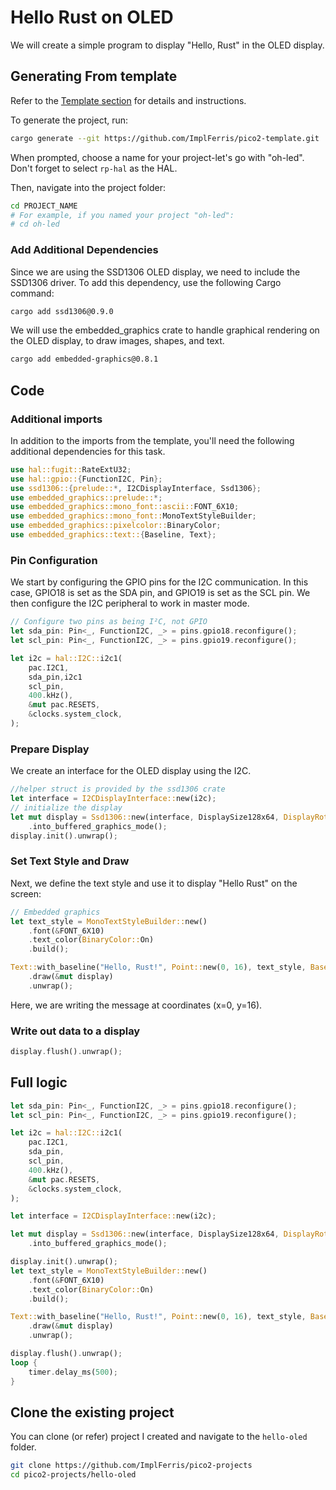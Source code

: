 # Hello Rust on OLED

We will create a simple program to display "Hello, Rust" in the OLED display.

## Generating From template

Refer to the [Template section](../cargo-generate.md) for details and instructions.

To generate the project, run:

```sh
cargo generate --git https://github.com/ImplFerris/pico2-template.git
```
When prompted, choose a name for your project-let's go with "oh-led". Don't forget to select `rp-hal` as the HAL.

Then, navigate into the project folder:
```sh
cd PROJECT_NAME
# For example, if you named your project "oh-led":
# cd oh-led
```

### Add Additional Dependencies

Since we are using the SSD1306 OLED display, we need to include the SSD1306 driver. To add this dependency, use the following Cargo command:
```sh
cargo add ssd1306@0.9.0
```

We will use the embedded_graphics crate to handle graphical rendering on the OLED display, to draw images, shapes, and text.
```sh
cargo add embedded-graphics@0.8.1
```

## Code

### Additional imports
In addition to the imports from the template, you'll need the following additional dependencies for this task.
```rust
use hal::fugit::RateExtU32;
use hal::gpio::{FunctionI2C, Pin};
use ssd1306::{prelude::*, I2CDisplayInterface, Ssd1306};
use embedded_graphics::prelude::*;
use embedded_graphics::mono_font::ascii::FONT_6X10;
use embedded_graphics::mono_font::MonoTextStyleBuilder;
use embedded_graphics::pixelcolor::BinaryColor;
use embedded_graphics::text::{Baseline, Text};
```

### Pin Configuration
We start by configuring the GPIO pins for the I2C communication. In this case, GPIO18 is set as the SDA pin, and GPIO19 is set as the SCL pin. We then configure the I2C peripheral to work in master mode.

```rust
// Configure two pins as being I²C, not GPIO
let sda_pin: Pin<_, FunctionI2C, _> = pins.gpio18.reconfigure();
let scl_pin: Pin<_, FunctionI2C, _> = pins.gpio19.reconfigure();

let i2c = hal::I2C::i2c1(
    pac.I2C1,
    sda_pin,i2c1
    scl_pin, 
    400.kHz(),
    &mut pac.RESETS,
    &clocks.system_clock,
);
```

### Prepare Display
We create an interface for the OLED display using the I2C.

```rust
//helper struct is provided by the ssd1306 crate
let interface = I2CDisplayInterface::new(i2c);
// initialize the display
let mut display = Ssd1306::new(interface, DisplaySize128x64, DisplayRotation::Rotate0)
    .into_buffered_graphics_mode();
display.init().unwrap();
```

### Set Text Style and Draw
Next, we define the text style and use it to display "Hello Rust" on the screen:

```rust
// Embedded graphics 
let text_style = MonoTextStyleBuilder::new()
    .font(&FONT_6X10)
    .text_color(BinaryColor::On)
    .build();

Text::with_baseline("Hello, Rust!", Point::new(0, 16), text_style, Baseline::Top)
    .draw(&mut display)
    .unwrap();
```
Here, we are writing the message at coordinates (x=0, y=16).

 
### Write out data to a display
```rust
display.flush().unwrap();
``` 

## Full logic
```rust
let sda_pin: Pin<_, FunctionI2C, _> = pins.gpio18.reconfigure();
let scl_pin: Pin<_, FunctionI2C, _> = pins.gpio19.reconfigure();

let i2c = hal::I2C::i2c1(
    pac.I2C1,
    sda_pin,
    scl_pin,
    400.kHz(),
    &mut pac.RESETS,
    &clocks.system_clock,
);

let interface = I2CDisplayInterface::new(i2c);

let mut display = Ssd1306::new(interface, DisplaySize128x64, DisplayRotation::Rotate0)
    .into_buffered_graphics_mode();

display.init().unwrap();
let text_style = MonoTextStyleBuilder::new()
    .font(&FONT_6X10)
    .text_color(BinaryColor::On)
    .build();

Text::with_baseline("Hello, Rust!", Point::new(0, 16), text_style, Baseline::Top)
    .draw(&mut display)
    .unwrap();

display.flush().unwrap();
loop {
    timer.delay_ms(500);
}
```

## Clone the existing project
You can clone (or refer) project I created and navigate to the `hello-oled` folder.

```sh
git clone https://github.com/ImplFerris/pico2-projects
cd pico2-projects/hello-oled
```
